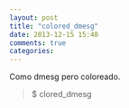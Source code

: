 ```yaml
---
layout: post
title: "colored_dmesg"
date: 2013-12-15 15:40
comments: true
categories: 
---
```

Como dmesg pero coloreado.

>$ clored_dmesg

